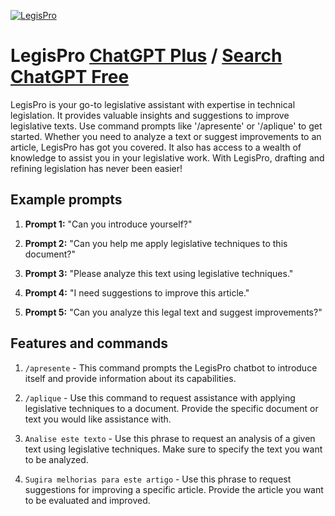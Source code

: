
[![LegisPro](https://files.oaiusercontent.com/file-63EIc7lsr6DtZrBGupOIRA0i?se=2123-10-16T20%3A24%3A41Z&sp=r&sv=2021-08-06&sr=b&rscc=max-age%3D31536000%2C%20immutable&rscd=attachment%3B%20filename%3D7f2b9c31-194c-4d18-9fb5-26e0670291e8.png&sig=4EjnBzhML4q1t4sZPc/GZV%2BC3anEFX%2BbR7peOwpm09s%3D)](https://chat.openai.com/g/g-yEpBvyOUh-legispro)

# LegisPro [ChatGPT Plus](https://chat.openai.com/g/g-yEpBvyOUh-legispro) / [Search ChatGPT Free](https://gptcall.net/index.html#/?search=LegisPro)

LegisPro is your go-to legislative assistant with expertise in technical legislation. It provides valuable insights and suggestions to improve legislative texts. Use command prompts like '/apresente' or '/aplique' to get started. Whether you need to analyze a text or suggest improvements to an article, LegisPro has got you covered. It also has access to a wealth of knowledge to assist you in your legislative work. With LegisPro, drafting and refining legislation has never been easier!

## Example prompts

1. **Prompt 1:** "Can you introduce yourself?"

2. **Prompt 2:** "Can you help me apply legislative techniques to this document?"

3. **Prompt 3:** "Please analyze this text using legislative techniques."

4. **Prompt 4:** "I need suggestions to improve this article."

5. **Prompt 5:** "Can you analyze this legal text and suggest improvements?"

## Features and commands

1. `/apresente` - This command prompts the LegisPro chatbot to introduce itself and provide information about its capabilities.

2. `/aplique` - Use this command to request assistance with applying legislative techniques to a document. Provide the specific document or text you would like assistance with.

3. `Analise este texto` - Use this phrase to request an analysis of a given text using legislative techniques. Make sure to specify the text you want to be analyzed.

4. `Sugira melhorias para este artigo` - Use this phrase to request suggestions for improving a specific article. Provide the article you want to be evaluated and improved.


